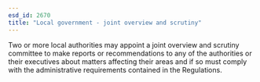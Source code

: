 ```yaml
---
esd_id: 2670
title: "Local government - joint overview and scrutiny"
---
```


Two or more local authorities may appoint a joint overview and scrutiny committee to make reports or recommendations to any of the authorities or their executives about matters affecting their areas and if so must comply with the administrative requirements contained in the Regulations.

